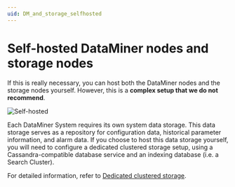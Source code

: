 ```yaml
---
uid: DM_and_storage_selfhosted
---
```


# Self-hosted DataMiner nodes and storage nodes

If this is really necessary, you can host both the DataMiner nodes and the storage nodes yourself. However, this is a **complex setup that we do not recommend**.

![Self-hosted](~/user-guide/images/Self-hosted.svg)

Each DataMiner System requires its own system data storage. This data storage serves as a repository for configuration data, historical parameter information, and alarm data. If you choose to host this data storage yourself, you will need to configure a dedicated clustered storage setup, using a Cassandra-compatible database service and an indexing database (i.e. a Search Cluster).

For detailed information, refer to [Dedicated clustered storage](xref:Dedicated_clustered_storage).
